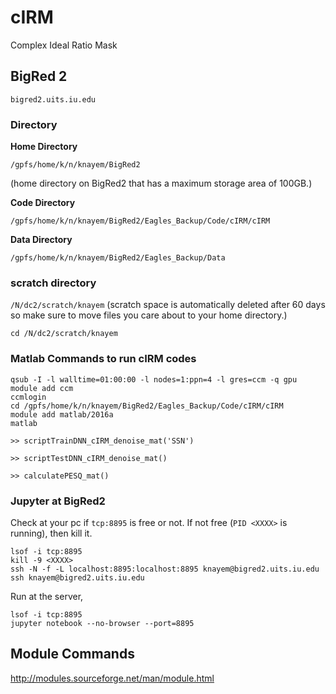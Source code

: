 # cIRM
Complex Ideal Ratio Mask

## BigRed 2
```bigred2.uits.iu.edu```

### Directory 
**Home Directory**
```shell
/gpfs/home/k/n/knayem/BigRed2
```
(home directory on BigRed2 that has a maximum storage area of 100GB.)

**Code Directory**
```shell
/gpfs/home/k/n/knayem/BigRed2/Eagles_Backup/Code/cIRM/cIRM
```
**Data Directory**
```shell
/gpfs/home/k/n/knayem/BigRed2/Eagles_Backup/Data
```

### scratch directory
```/N/dc2/scratch/knayem```
(scratch space is automatically deleted after 60 days so make sure to move files you care about to your home directory.)

```cd /N/dc2/scratch/knayem```

### Matlab Commands to run cIRM codes
```shell
qsub -I -l walltime=01:00:00 -l nodes=1:ppn=4 -l gres=ccm -q gpu
module add ccm
ccmlogin
cd /gpfs/home/k/n/knayem/BigRed2/Eagles_Backup/Code/cIRM/cIRM
module add matlab/2016a
matlab

>> scriptTrainDNN_cIRM_denoise_mat('SSN')

>> scriptTestDNN_cIRM_denoise_mat()

>> calculatePESQ_mat()
```

### Jupyter at BigRed2
Check at your pc if ```tcp:8895``` is free or not. If not free (```PID <XXXX>``` is running), then kill it.
```shell
lsof -i tcp:8895
kill -9 <XXXX>
ssh -N -f -L localhost:8895:localhost:8895 knayem@bigred2.uits.iu.edu
ssh knayem@bigred2.uits.iu.edu
```
Run at the server,
```
lsof -i tcp:8895
jupyter notebook --no-browser --port=8895
```


## Module Commands
http://modules.sourceforge.net/man/module.html
